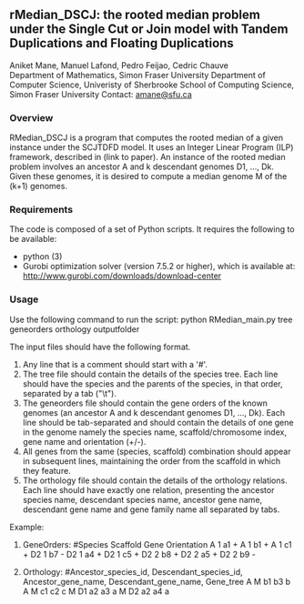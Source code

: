 ## rMedian_DSCJ: the rooted median problem under the Single Cut or Join model with Tandem Duplications and Floating Duplications 

Aniket Mane, Manuel Lafond, Pedro Feijao, Cedric Chauve  
Department of Mathematics, Simon Fraser University
Department of Computer Science, Univeristy  of Sherbrooke
School of Computing Science, Simon Fraser University 
Contact: amane@sfu.ca

### Overview
RMedian_DSCJ is a program that computes the rooted median of a given instance under the SCJTDFD model. It uses an Integer Linear Program (ILP) framework, described in (link to paper).
An instance of the rooted median problem involves an ancestor A and k descendant genomes D1, ..., Dk. Given these genomes, it is desired to compute a median genome M of the (k+1) genomes.

### Requirements
The code is composed of a set of Python scripts. It requires the following to be available:
* python (3)
* Gurobi optimization solver (version 7.5.2 or higher), which is available at: http://www.gurobi.com/downloads/download-center

### Usage
Use the following command to run the script:
python RMedian_main.py tree geneorders orthology outputfolder
  
The input files should have the following format.
1. Any line that is a comment should start with a '#'.
2. The tree file should contain the details of the species tree. Each line should have the species and the parents of the species, in that order, separated by a tab ("\t").
3. The geneorders file should contain the gene orders of the known genomes (an ancestor A and k descendant genomes D1, ..., Dk). Each line  should be tab-separated and should contain the details of one gene in the genome namely the species name, scaffold/chromosome index, gene name and orientation (+/-).
4. All genes from the same (species, scaffold) combination should appear in subsequent lines, maintaining the order from the scaffold in which they feature. 
5. The orthology file should contain the details of the orthology relations. Each line should have exactly one relation, presenting the ancestor species name, descendant species name, ancestor gene name, descendant gene name and gene family name all separated by tabs.


Example:
1. GeneOrders:
#Species Scaffold Gene Orientation
A	1	a1	+
A	1	b1	+
A	1	c1	+
D2	1	b7	-
D2	1	a4	+
D2	1	c5	+
D2	2	b8	+
D2	2	a5	+
D2	2	b9	-

2. Orthology:
#Ancestor_species_id, Descendant_species_id, Ancestor_gene_name, Descendant_gene_name, Gene_tree
A	M	b1	b3	b
A	M	c1	c2	c
M	D1	a2	a3	a
M	D2	a2	a4	a